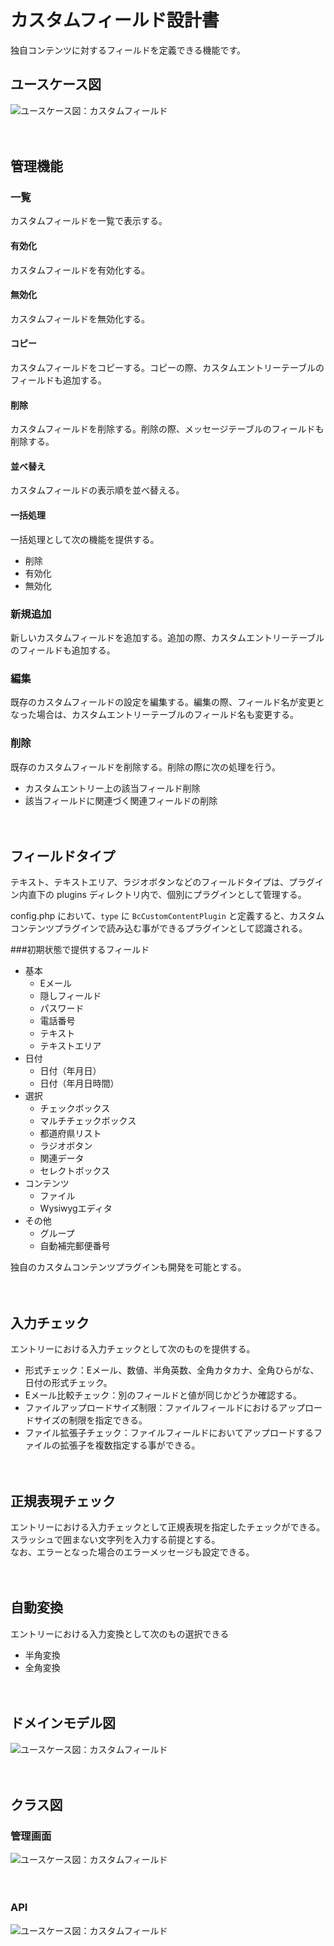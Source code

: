 # カスタムフィールド設計書

独自コンテンツに対するフィールドを定義できる機能です。

## ユースケース図

![ユースケース図：カスタムフィールド](../../../svg/use_case/bc-custom-content/custom_fields.svg)

　
## 管理機能
### 一覧
カスタムフィールドを一覧で表示する。
#### 有効化
カスタムフィールドを有効化する。
#### 無効化
カスタムフィールドを無効化する。
#### コピー
カスタムフィールドをコピーする。コピーの際、カスタムエントリーテーブルのフィールドも追加する。
#### 削除
カスタムフィールドを削除する。削除の際、メッセージテーブルのフィールドも削除する。
#### 並べ替え
カスタムフィールドの表示順を並べ替える。
#### 一括処理
一括処理として次の機能を提供する。
- 削除
- 有効化
- 無効化

### 新規追加
新しいカスタムフィールドを追加する。追加の際、カスタムエントリーテーブルのフィールドも追加する。  


### 編集
既存のカスタムフィールドの設定を編集する。編集の際、フィールド名が変更となった場合は、カスタムエントリーテーブルのフィールド名も変更する。

### 削除
既存のカスタムフィールドを削除する。削除の際に次の処理を行う。
- カスタムエントリー上の該当フィールド削除
- 該当フィールドに関連づく関連フィールドの削除

　
## フィールドタイプ　
テキスト、テキストエリア、ラジオボタンなどのフィールドタイプは、プラグイン内直下の plugins ディレクトリ内で、個別にプラグインとして管理する。

config.php において、`type` に `BcCustomContentPlugin` と定義すると、カスタムコンテンツプラグインで読み込む事ができるプラグインとして認識される。

###初期状態で提供するフィールド
- 基本
  - Eメール
  - 隠しフィールド
  - パスワード
  - 電話番号
  - テキスト
  - テキストエリア
- 日付
  - 日付（年月日）
  - 日付（年月日時間）
- 選択
  - チェックボックス
  - マルチチェックボックス
  - 都道府県リスト
  - ラジオボタン
  - 関連データ
  - セレクトボックス
- コンテンツ
  - ファイル
  - Wysiwygエディタ
- その他
  - グループ
  - 自動補完郵便番号

独自のカスタムコンテンツプラグインも開発を可能とする。

　
## 入力チェック
エントリーにおける入力チェックとして次のものを提供する。
- 形式チェック：Eメール、数値、半角英数、全角カタカナ、全角ひらがな、日付の形式チェック。
- Eメール比較チェック：別のフィールドと値が同じかどうか確認する。
- ファイルアップロードサイズ制限：ファイルフィールドにおけるアップロードサイズの制限を指定できる。
- ファイル拡張子チェック：ファイルフィールドにおいてアップロードするファイルの拡張子を複数指定する事ができる。

　
## 正規表現チェック
エントリーにおける入力チェックとして正規表現を指定したチェックができる。  
スラッシュで囲まない文字列を入力する前提とする。  
なお、エラーとなった場合のエラーメッセージも設定できる。

　
## 自動変換
エントリーにおける入力変換として次のもの選択できる
- 半角変換
- 全角変換

　
## ドメインモデル図
![ユースケース図：カスタムフィールド](../../../svg/domain_model/bc-custom-content/custom_fields.svg)

　
## クラス図
### 管理画面
![ユースケース図：カスタムフィールド](../../../svg/class/bc-custom-content/manage_custom_fields.svg)

　
### API
![ユースケース図：カスタムフィールド](../../../svg/class/bc-custom-content/api_custom_fields.svg)
